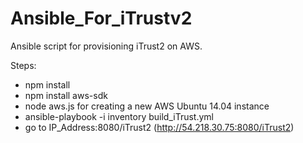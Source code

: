 # Ansible_For_iTrustv2
Ansible script for provisioning iTrust2 on AWS.

Steps:
- npm install
- npm install aws-sdk
- node aws.js for creating a new AWS Ubuntu 14.04 instance
- ansible-playbook -i inventory build_iTrust.yml
- go to IP_Address:8080/iTrust2 (http://54.218.30.75:8080/iTrust2)
